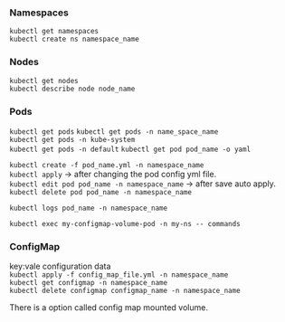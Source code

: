 ### Namespaces
`kubectl get namespaces`  
`kubectl create ns namespace_name`  

### Nodes
`kubectl get nodes`  
`kubectl describe node node_name`

### Pods
`kubectl get pods` 
`kubectl get pods -n name_space_name`  
`kubectl get pods -n kube-system`  
`kubectl get pods -n default` 
`kubectl get pod pod_name -o yaml`    

`kubectl create -f pod_name.yml -n namespace_name`  
`kubectl apply` -> after changing the pod config yml file.  
`kubectl edit pod pod_name -n namespace_name` -> after save auto apply.  
`kubectl delete pod pod_name -n namespace_name`  

`kubectl logs pod_name -n namespace_name`  

`kubectl exec my-configmap-volume-pod -n my-ns -- commands`

### ConfigMap
key:vale configuration data  
`kubectl apply -f config_map_file.yml -n namespace_name`  
`kubectl get configmap -n namespace_name`  
`kubectl delete configmap configmap_name -n namespace_name`  

There is a option called config map mounted volume.  


